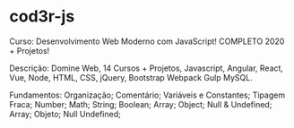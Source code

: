 # cod3r-js

Curso: Desenvolvimento Web Moderno com JavaScript! COMPLETO 2020 + Projetos!

Descrição: Domine Web, 14 Cursos + Projetos, Javascript, Angular, React, Vue, Node, HTML, CSS, jQuery, Bootstrap Webpack Gulp MySQL.

Fundamentos:
Organização;
Comentário;
Variáveis e Constantes;
Tipagem Fraca;
Number;
Math;
String;
Boolean;
Array;
Object;
Null & Undefined;
Array;
Objeto;
Null Undefined;
